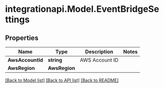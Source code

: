 # integrationapi.Model.EventBridgeSettings

## Properties

Name | Type | Description | Notes
------------ | ------------- | ------------- | -------------
**AwsAccountId** | **string** | AWS Account ID | 
**AwsRegion** | **AwsRegion** |  | 

[[Back to Model list]](../README.md#documentation-for-models) [[Back to API list]](../README.md#documentation-for-api-endpoints) [[Back to README]](../README.md)

